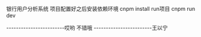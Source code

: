 银行用户分析系统
项目配置好之后安装依赖环境
cnpm install
run项目
cnpm run dev

------------------------哎哟 不错哦
------------------------王以宁